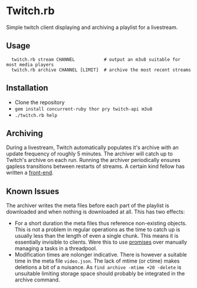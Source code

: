 # Twitch.rb
Simple twitch client displaying and archiving a playlist for a livestream.

## Usage
```
  twitch.rb stream CHANNEL           # output an m3u8 suitable for most media players
  twitch.rb archive CHANNEL [LIMIT]  # archive the most recent streams
```

## Installation
- Clone the repository
- `gem install concurrent-ruby thor pry twitch-api m3u8`
- `./twitch.rb help`

## Archiving
During a livestream, Twitch automatically populates it's archive with an update frequency of roughly 5 minutes. The archiver will catch up to Twitch's archive on each run. Running the archiver periodically ensures gapless transitions between restarts of streams. A certain kind fellow has written a [front-end].

## Known Issues
The archiver writes the meta files before each part of the playlist is downloaded and when nothing is downloaded at all. This has two effects:
- For a short duration the meta files thus reference non-existing objects. This is not a problem in regular operations as the time to catch up is usually less than the length of even a single chunk. This means it is essentially invisible to clients. Were this to use [promises] over manually managing a tasks in a threadpool.
- Modification times are nolonger indicative. There is however a suitable time in the meta file `video.json`. The lack of mtime (or ctime) makes deletions a bit of a nuisance. As `find archive -mtime +20 -delete` is unsuitable limiting storage space should probably be integrated in the archive command.

[front-end]: https://github.com/aquila12/browsebirb
[promises]: https://github.com/ruby-concurrency/concurrent-ruby/blob/master/doc/promises.out.md#asynchronous-task
